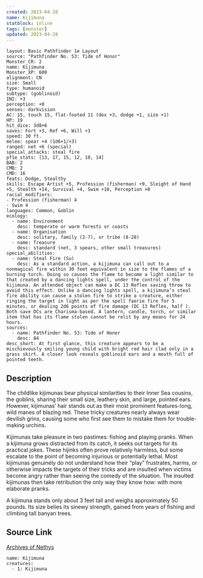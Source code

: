 ```yaml
---
created: 2023-04-28
name: Kijimuna
statblock: inline
tags: [monster]
updated: 2023-04-28
---
```

```statblock
layout: Basic Pathfinder 1e Layout
source: "Pathfinder No. 53: Tide of Honor"
Monster_CR: 2
name: Kijimuna
Monster_XP: 600
alignment: CN
size: Small
type: humanoid
subtype: (goblinoid)
INI: +3
perception: +0
senses: darkvision
AC: 15, touch 15, flat-footed 11 (dex +3, dodge +1, size +1)
HP: 19
hit_dice: 3d8+6
saves: Fort +3, Ref +6, Will +1
speed: 30 ft.
melee: spear +4 (1d6+1/×3)
ranged: net +6 (special)
special_attacks: steal fire
pf1e_stats: [13, 17, 15, 12, 10, 14]
BAB: 2
CMB: 2
CMD: 16
feats: Dodge, Stealthy
skills: Escape Artist +5, Profession (fisherman) +9, Sleight of Hand +5, Stealth +14, Survival +4, Swim +10, Perception +0
racial_modifiers:
- Profession (fisherman) 4
- Swim 4
languages: Common, Goblin
ecology:
  - name: Environment
    desc: temperate or warm forests or coasts
  - name: Organisation
    desc: solitary, family (2-7), or tribe (8-28)
  - name: Treasure
    desc: standard (net, 3 spears, other small treasures)
special_abilities:
  - name: Steal Fire (Su)
    desc: As a standard action, a kijimuna can call out to a nonmagical fire within 30 feet equivalent in size to the flames of a burning torch. Doing so causes the flame to become a light similar to that created by a dancing lights spell, under the control of the kijimuna. An attended object can make a DC 13 Reflex saving throw to avoid this effect. Unlike a dancing lights spell, a kijimuna’s steal fire ability can cause a stolen fire to strike a creature, either ringing the target in light as per the spell faerie fire for 5 minutes, or dealing 2d6 points of fire damage (DC 13 Reflex, half ). Both save DCs are Charisma-based. A lantern, candle, torch, or similar item that has its flame stolen cannot be relit by any means for 24 hours.
sources:
  - name: Pathfinder No. 53: Tide of Honor
    desc: 84
desc_short: At first glance, this creature appears to be a mischievously smiling young child with bright red hair clad only in a grass skirt. A closer look reveals goblinoid ears and a mouth full of pointed teeth.
```
## Description
The childlike kijimunas bear physical similarities to their Inner Sea cousins, the goblins, sharing their small size, leathery skin, and large, pointed ears. However, kijimunas’ hair stands out as their most prominent features-long, wild manes of blazing red. These tricky creatures nearly always wear devilish grins, causing some who first see them to mistake them for trouble-making urchins.

Kijimunas take pleasure in two pastimes: fishing and playing pranks. When a kijimuna grows distracted from its catch, it seeks out targets for its practical jokes. These hijinks often prove relatively harmless, but some escalate to the point of becoming injurious or potentially lethal. Most kijimunas genuinely do not understand how their “play” frustrates, harms, or otherwise impacts the targets of their tricks and are insulted when victims become angry rather than seeing the comedy of the situation. The insulted kijimunas then take retribution the only way they know how: with more elaborate pranks.

A kijimuna stands only about 3 feet tall and weighs approximately 50 pounds. Its size belies its sinewy strength, gained from years of fishing and climbing tall banyan trees.
## Source Link
[Archives of Nethys](https://aonprd.com/MonsterDisplay.aspx?ItemName=Kijimuna)
```encounter-table
name: Kijimuna
creatures:
  - 1: Kijimuna
```
